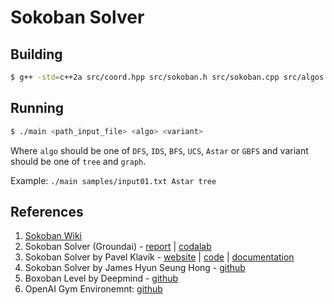 # Sokoban Solver

## Building
```bash
$ g++ -std=c++2a src/coord.hpp src/sokoban.h src/sokoban.cpp src/algos.hpp src/main.cpp -o main
```

## Running
```bash
$ ./main <path_input_file> <algo> <variant>
```
Where `algo` should be one of `DFS`, `IDS`, `BFS`, `UCS`, `Astar` or `GBFS` and variant should be one of `tree` and `graph`.

Example: `./main samples/input01.txt Astar tree`

## References
1. [Sokoban Wiki](http://www.sokobano.de/wiki/index.php?title=Solver)
1. Sokoban Solver (Groundai) - [report](https://www.groundai.com/project/ai-in-game-playing-sokoban-solver/1) | [codalab](https://worksheets.codalab.org/worksheets/0x2412ae8944eb449db74ce9bc0b9463fe/)
1. Sokoban Solver by Pavel Klavík - [website](https://pavel.klavik.cz/projekty/solver.html) | [code](https://pavel.klavik.cz/projekty/solver/solver.tar.gz) | [documentation](https://pavel.klavik.cz/projekty/solver/solver.pdf)
1. Sokoban Solver by James Hyun Seung Hong - [github](https://github.com/jameshong92/sokoban-solver)
1. Boxoban Level by Deepmind - [github](https://github.com/deepmind/boxoban-levels)
1. OpenAI Gym Environemnt: [github](https://github.com/mpSchrader/gym-sokoban)
